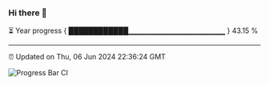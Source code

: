 ### Hi there 👋

⏳ Year progress { ████████████▁▁▁▁▁▁▁▁▁▁▁▁▁▁▁▁▁▁ } 43.15 %

---

⏰ Updated on Thu, 06 Jun 2024 22:36:24 GMT

![Progress Bar CI](https://github.com/IshwaranRudhara/GIT-ACTION/workflows/Progress%20Bar%20CI/badge.svg)
